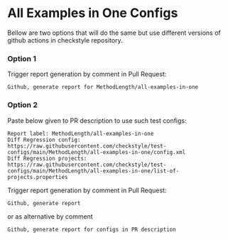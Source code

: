 # All Examples in One Configs

Bellow are two options that will do the same but use different versions
of github actions in checkstyle repository.


### Option 1
Trigger report generation by comment in Pull Request:
```
Github, generate report for MethodLength/all-examples-in-one
```

### Option 2

Paste below given to PR description to use such test configs:
```
Report label: MethodLength/all-examples-in-one
Diff Regression config: https://raw.githubusercontent.com/checkstyle/test-configs/main/MethodLength/all-examples-in-one/config.xml
Diff Regression projects: https://raw.githubusercontent.com/checkstyle/test-configs/main/MethodLength/all-examples-in-one/list-of-projects.properties
```

Trigger report generation by comment in Pull Request:
```
Github, generate report
```
or as alternative by comment
```
Github, generate report for configs in PR description
```
